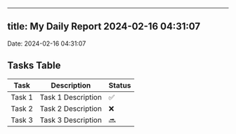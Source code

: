 
---
title: My Daily Report 2024-02-16 04:31:07
---

Date: 2024-02-16 04:31:07

## Tasks Table

| Task | Description | Status |
|------|-------------|--------|
| Task 1 | Task 1 Description | ✅ |
| Task 2 | Task 2 Description | ❌ |
| Task 3 | Task 3 Description | 🔜 |

